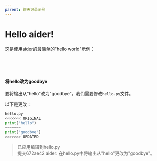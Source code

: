 ```yaml
---
parent: 聊天记录示例
---
```


# Hello aider!

这是使用aider的最简单的"hello world"示例：

<br/>
<br/>
<br/>
<div class="chat-transcript" markdown="1">

#### 将hello改为goodbye

要将输出从"hello"改为"goodbye"，我们需要修改`hello.py`文件。

以下是更改：

```python
hello.py
<<<<<<< ORIGINAL
print("hello")
=======
print("goodbye")
>>>>>>> UPDATED
```

> 已应用编辑到hello.py  
> 提交672ae42 aider: 在hello.py中将输出从"hello"更改为"goodbye"。

</div>
<br/>
<br/>
<br/>
